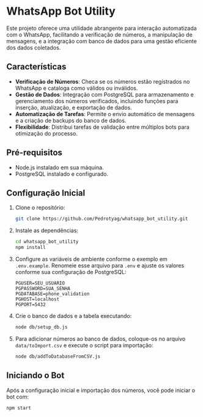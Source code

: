 # WhatsApp Bot Utility

Este projeto oferece uma utilidade abrangente para interação automatizada com o WhatsApp, facilitando a verificação de números, a manipulação de mensagens, e a integração com banco de dados para uma gestão eficiente dos dados coletados.

## Características

- **Verificação de Números**: Checa se os números estão registrados no WhatsApp e cataloga como válidos ou inválidos.
- **Gestão de Dados**: Integração com PostgreSQL para armazenamento e gerenciamento dos números verificados, incluindo funções para inserção, atualização, e exportação de dados.
- **Automatização de Tarefas**: Permite o envio automático de mensagens e a criação de backups do banco de dados.
- **Flexibilidade**: Distribui tarefas de validação entre múltiplos bots para otimização do processo.

## Pré-requisitos

- Node.js instalado em sua máquina.
- PostgreSQL instalado e configurado.

## Configuração Inicial

1. Clone o repositório:
    ```bash
    git clone https://github.com/Pedrotyag/whatsapp_bot_utility.git
    ```

2. Instale as dependências:
    ```bash
    cd whatsapp_bot_utility
    npm install
    ```

3. Configure as variáveis de ambiente conforme o exemplo em `.env.example`. Renomeie esse arquivo para `.env` e ajuste os valores conforme sua configuração de PostgreSQL:
    ```
    PGUSER=SEU_USUARIO
    PGPASSWORD=SUA_SENHA
    PGDATABASE=phone_validation
    PGHOST=localhost
    PGPORT=5432
    ```

4. Crie o banco de dados e a tabela executando:
    ```bash
    node db/setup_db.js
    ```

5. Para adicionar números ao banco de dados, coloque-os no arquivo `data/toImport.csv` e execute o script para importação:
    ```bash
    node db/addToDatabaseFromCSV.js
    ```

## Iniciando o Bot

Após a configuração inicial e importação dos números, você pode iniciar o bot com:

```bash
npm start

